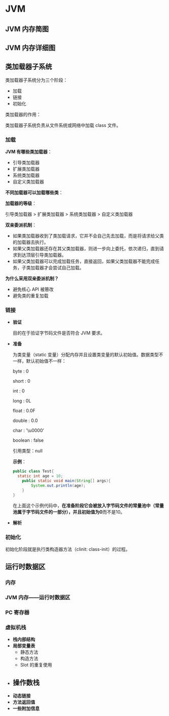 # JVM

## JVM 内存简图

## JVM 内存详细图

## 类加载器子系统

类加载器子系统分为三个阶段：

- 加载
- 链接
- 初始化



类加载器的作用：

类加载器子系统负责从文件系统或网络中加载 class 文件。



### 加载

**JVM 有哪些类加载器**：

- 引导类加载器
- 扩展类加载器
- 系统类加载器
- 自定义类加载器



**不同加载器可以加载哪些类**：



**加载器的等级**：

引导类加载器 > 扩展类加载器 > 系统类加载器 > 自定义类加载器



**双亲委派机制**：

- 如果类加载器收到了类加载请求，它并不会自己先去加载，而是将请求给父类的加载器去执行。
- 如果父类加载器还存在其父类加载器，则进一步向上委托，依次递归，直到请求到达顶层引导类加载器。
- 如果父类加载器可以完成加载任务，直接返回，如果父类加载器不能完成任务，子类加载器才会尝试自己加载。



**为什么采用双亲委派机制？**

- 避免核心 API 被篡改
- 避免类的重复加载



### 链接

- **验证**

  目的在于验证字节码文件是否符合 JVM 要求。

- **准备**

  为类变量（static 变量）分配内存并且设置类变量的默认初始值。数据类型不一样，默认初始值不一样：

  byte : 0

  short : 0

  int : 0

  long : 0L

  float : 0.0F

  double : 0.0

  char : '\u0000'

  boolean : false

  引用类型：null

  **示例**：

  ```java
  public class Test{
  	static int age = 10;
      public static void main(String[] args){
          System.out.println(age);
      }
  }
  ```

  在上面这个示例代码中，**在准备阶段它会被放入字节码文件的常量池中（常量池属于字节码文件的一部分），并且初始值为0**而不是10。

- **解析**

### 初始化

初始化阶段就是执行类构造器方法（clinit: class-init）的过程。



## 运行时数据区

### 内存

### JVM 内存——运行时数据区



### PC 寄存器

### 虚拟机栈

- **栈内部结构**
- **局部变量表**
  - 静态方法
  - 构造方法
  - Slot 的重复使用
- **操作数栈**
  - 
- **动态链接**
- **方法返回值**
- **一些附加信息**

